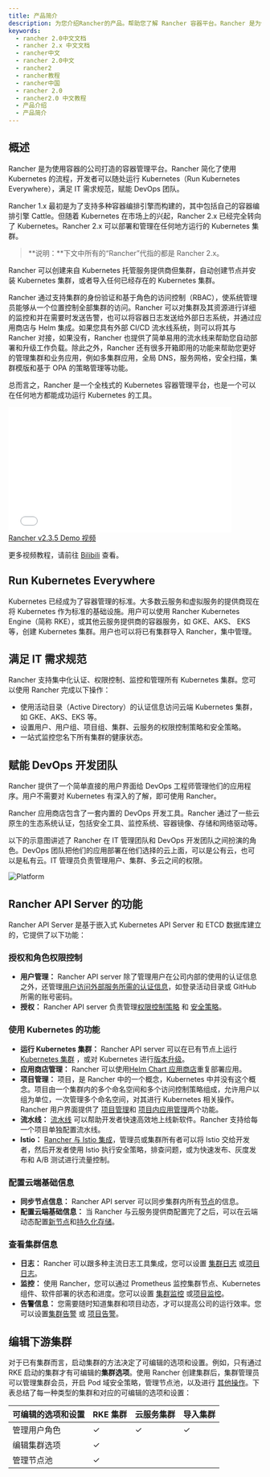 ```yaml
---
title: 产品简介
description: 为您介绍Rancher的产品。帮助您了解 Rancher 容器平台。Rancher 是为使用容器的公司打造的容器管理平台。Rancher 简化了使用 Kubernetes 的流程，开发者可以随处运行 Kubernetes，满足 IT 需求规范，赋能 DevOps 团队。
keywords:
  - rancher 2.0中文文档
  - rancher 2.x 中文文档
  - rancher中文
  - rancher 2.0中文
  - rancher2
  - rancher教程
  - rancher中国
  - rancher 2.0
  - rancher2.0 中文教程
  - 产品介绍
  - 产品简介
---
```


## 概述

Rancher 是为使用容器的公司打造的容器管理平台。Rancher 简化了使用 Kubernetes 的流程，开发者可以随处运行 Kubernetes（Run Kubernetes Everywhere），满足 IT 需求规范，赋能 DevOps 团队。

Rancher 1.x 最初是为了支持多种容器编排引擎而构建的，其中包括自己的容器编排引擎 Cattle。但随着 Kubernetes 在市场上的兴起，Rancher 2.x 已经完全转向了 Kubernetes。Rancher 2.x 可以部署和管理在任何地方运行的 Kubernetes 集群。

> **说明：**下文中所有的“Rancher”代指的都是 Rancher 2.x。

Rancher 可以创建来自 Kubernetes 托管服务提供商但集群，自动创建节点并安装 Kubernetes 集群，或者导入任何已经存在的 Kubernetes 集群。

Rancher 通过支持集群的身份验证和基于角色的访问控制（RBAC），使系统管理员能够从一个位置控制全部集群的访问。Rancher 可以对集群及其资源进行详细的监控和并在需要时发送告警，也可以将容器日志发送给外部日志系统，并通过应用商店与 Helm 集成。如果您具有外部 CI/CD 流水线系统，则可以将其与 Rancher 对接，如果没有，Rancher 也提供了简单易用的流水线来帮助您自动部署和升级工作负载。除此之外，Rancher 还有很多开箱即用的功能来帮助您更好的管理集群和业务应用，例如多集群应用，全局 DNS，服务网格，安全扫描，集群模版和基于 OPA 的策略管理等功能。

总而言之，Rancher 是一个全栈式的 Kubernetes 容器管理平台，也是一个可以在任何地方都能成功运行 Kubernetes 的工具。

<div class="text-center">
<iframe width="444" height="250" src="//player.bilibili.com/player.html?aid=94394330&cid=161139480&page=1" scrolling="no" border="0" frameborder="no" framespacing="0" allowfullscreen="true"> </iframe>
</div>
<div class="text-center">
<a href="https://www.bilibili.com/video/av94394330/"> Rancher v2.3.5 Demo 视频 </a>
</div>

更多视频教程，请前往 [Bilibili](https://space.bilibili.com/430496045/video?tid=0&page=1&keyword=&order=pubdate) 查看。

## Run Kubernetes Everywhere

Kubernetes 已经成为了容器管理的标准。大多数云服务和虚拟服务的提供商现在将 Kubernetes 作为标准的基础设施。用户可以使用 Rancher Kubernetes Engine（简称 RKE），或其他云服务提供商的容器服务，如 GKE、AKS、 EKS 等，创建 Kubernetes 集群。用户也可以将已有集群导入 Rancher，集中管理。

## 满足 IT 需求规范

Rancher 支持集中化认证、权限控制、监控和管理所有 Kubernetes 集群。您可以使用 Rancher 完成以下操作：

- 使用活动目录（Active Directory）的认证信息访问云端 Kubernetes 集群，如 GKE、AKS、EKS 等。
- 设置用户、用户组、项目组、集群、云服务的权限控制策略和安全策略。
- 一站式监控您名下所有集群的健康状态。

## 赋能 DevOps 开发团队

Rancher 提供了一个简单直接的用户界面给 DevOps 工程师管理他们的应用程序。用户不需要对 Kubernetes 有深入的了解，即可使用 Rancher。

Rancher 应用商店包含了一套内置的 DevOps 开发工具。Rancher 通过了一些云原生的生态系统认证，包括安全工具、监控系统、容器镜像、存储和网络驱动等。

以下的示意图讲述了 Rancher 在 IT 管理团队和 DevOps 开发团队之间扮演的角色。DevOps 团队把他们的应用部署在他们选择的云上面，可以是公有云，也可以是私有云。IT 管理员负责管理用户、集群、多云之间的权限。

![Platform](/img/rancher/platform.png)

## Rancher API Server 的功能

Rancher API Server 是基于嵌入式 Kubernetes API Server 和 ETCD 数据库建立的，它提供了以下功能：

### 授权和角色权限控制

- **用户管理：** Rancher API server 除了管理用户在公司内部的使用的认证信息之外，还管理[用户访问外部服务所需的认证信息](/docs/admin-settings/authentication/_index)，如登录活动目录或 GitHub 所需的账号密码。
- **授权：** Rancher API server 负责管理[权限控制策略](/docs/admin-settings/rbac/_index) 和 [安全策略](/docs/admin-settings/pod-security-policies/_index)。

### 使用 Kubernetes 的功能

- **运行 Kubernetes 集群：** Rancher API server 可以在已有节点上运行 [Kubernetes 集群](/docs/cluster-provisioning/_index) ，或对 Kubernetes 进行[版本升级](/docs/cluster-admin/upgrading-kubernetes/_index)。
- **应用商店管理：** Rancher 可以使用[Helm Chart 应用商店](/docs/catalog/_index)重复部署应用。
- **项目管理：** 项目，是 Rancher 中的一个概念，Kubernetes 中并没有这个概念。项目由一个集群内的多个命名空间和多个访问控制策略组成，允许用户以组为单位，一次管理多个命名空间，对其进行 Kubernetes 相关操作。Rancher 用户界面提供了 [项目管理](/docs/project-admin/_index)和 [项目内应用管理](/docs/k8s-in-rancher/_index)两个功能。
- **流水线：** [流水线](/docs/project-admin/pipelines/_index) 可以帮助开发者快速高效地上线新软件。Rancher 支持给每一个项目单独配置流水线。
- **Istio：** [Rancher 与 Istio 集成](/docs/cluster-admin/tools/istio/_index)，管理员或集群所有者可以将 Istio 交给开发者，然后开发者使用 Istio 执行安全策略，排查问题，或为快速发布、灰度发布和 A/B 测试进行流量控制。

### 配置云端基础信息

- **同步节点信息：** Rancher API server 可以同步集群内所有[节点](/docs/cluster-admin/nodes/_index)的信息。
- **配置云端基础信息：** 当 Rancher 与云服务提供商配置完了之后，可以在云端动态配置[新节点](/docs/cluster-provisioning/rke-clusters/node-pools/_index)和[持久化存储](/docs/cluster-admin/volumes-and-storage/_index)。

### 查看集群信息

- **日志：** Rancher 可以跟多种主流日志工具集成，您可以设置 [集群日志](/docs/cluster-admin/tools/logging/_index) 或[项目日志](/docs/project-admin/tools/logging/_index)。
- **监控：** 使用 Rancher，您可以通过 Prometheus 监控集群节点、Kubernetes 组件、软件部署的状态和进度。您可以设置 [集群监控](/docs/cluster-admin/tools/monitoring/_index) 或[项目监控](/docs/project-admin/tools/monitoring/_index)。
- **告警信息：** 您需要随时知道集群和项目动态，才可以提高公司的运行效率。您可以设置[集群告警](/docs/cluster-admin/tools/alerts/_index) 或 [项目告警](/docs/project-admin/tools/alerts/_index)。

## 编辑下游集群

对于已有集群而言，启动集群的方法决定了可编辑的选项和设置。例如，只有通过 RKE 启动的集群才有可编辑的**集群选项**。使用 Rancher 创建集群后，集群管理员可以管理集群会员，开启 Pod 域安全策略，管理节点池，以及进行 [其他操作](/docs/cluster-admin/editing-clusters/_index)。下表总结了每一种类型的集群和对应的可编辑的选项和设置：

| 可编辑的选项和设置 | RKE 集群 | 云服务集群 | 导入集群 |
| ------------------ | -------- | ---------- | -------- |
| 管理用户角色       | ✓        | ✓          | ✓        |
| 编辑集群选项       | ✓        |            |          |
| 管理节点池         | ✓        |            |          |
